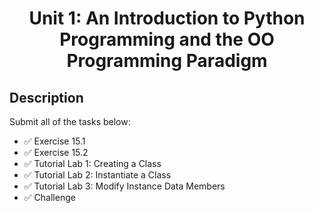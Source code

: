 <h1 align="center">
Unit 1: An Introduction to Python Programming and the OO Programming Paradigm
</h1>

## Description

Submit all of the tasks below:

- ✅ Exercise 15.1
- ✅ Exercise 15.2
- ✅ Tutorial Lab 1: Creating a Class
- ✅ Tutorial Lab 2: Instantiate a Class
- ✅ Tutorial Lab 3: Modify Instance Data Members
- ✅ Challenge

